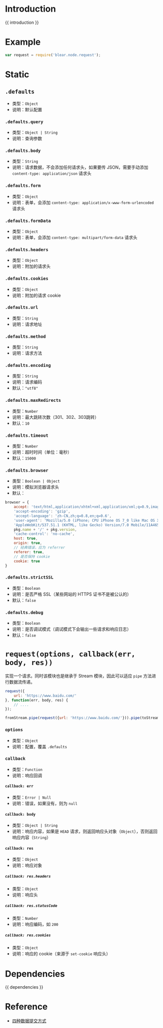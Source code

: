 # Introduction
{{ introduction }}





# Example
```js
var request = require('blear.node.request');
```



# Static
## `.defaults`
- 类型：`Object`
- 说明：默认配置

### `.defaults.query`
- 类型：`Object | String`
- 说明：查询参数

### `.defaults.body`
- 类型：`String`
- 说明：请求数据，不会添加任何请求头，如果要传 JSON，需要手动添加 `content-type: application/json` 请求头

### `.defaults.form`
- 类型：`Object`
- 说明：表单，会添加 `content-type: application/x-www-form-urlencoded` 请求头

### `.defaults.formData`
- 类型：`Object`
- 说明：表单，会添加 `content-type: multipart/form-data` 请求头

### `.defaults.headers`
- 类型：`Object`
- 说明：附加的请求头

### `.defaults.cookies`
- 类型：`Object`
- 说明：附加的请求 cookie

### `.defaults.url`
- 类型：`String`
- 说明：请求地址

### `.defaults.method`
- 类型：`String`
- 说明：请求方法

### `.defaults.encoding`
- 类型：`String`
- 说明：请求编码
- 默认：`"utf8"`

### `.defaults.maxRedirects`
- 类型：`Number`
- 说明：最大跳转次数（301、302、303跳转）
- 默认：`10`

### `.defaults.timeout`
- 类型：`Number`
- 说明：超时时间（单位：毫秒）
- 默认：`15000`

### `.defaults.browser`
- 类型：`Boolean | Object`
- 说明：模拟浏览器请求头
- 默认：
```js
browser = {
    accept: 'text/html,application/xhtml+xml,application/xml;q=0.9,image/webp,*/*;q=0.8',
    'accept-encoding': 'gzip',
    'accept-language': 'zh-CN,zh;q=0.8,en;q=0.6',
    'user-agent': 'Mozilla/5.0 (iPhone; CPU iPhone OS 7_0 like Mac OS X; en-us) ' +
    'AppleWebKit/537.51.1 (KHTML, like Gecko) Version/7.0 Mobile/11A465 Safari/9537.53 ' +
    pkg.name + '/' + pkg.version,
    'cache-control': 'no-cache',
    host: true,
    origin: true,
    // 经典错误，应为 referrer
    referer: true,
    // 是否保持 cookie
    cookie: true
}
```

### `.defaults.strictSSL`
- 类型：`Boolean`
- 说明：是否严格 SSL（某些网站的 HTTPS 证书不是被公认的）
- 默认：`false`

### `.defaults.debug`
- 类型：`Boolean`
- 说明：是否调试模式（调试模式下会输出一些请求和响应日志）
- 默认：`false`


# `request(options, callback(err, body, res))`
实现一个请求。同时该模块也是继承于 Stream 模块，因此可以适应 `pipe` 方法进行数据流传递。

```js
request({
    url: 'https://www.baidu.com/'
}, function(err, body, res) {
    // ....      
});

fromStream.pipe(request({url: 'https://www.baidu.com/'})).pipe(toStream);
```

### `options`
- 类型：`Object`
- 说明：配置，覆盖 `.defaults`

### `callback`
- 类型：`Function`
- 说明：响应回调

#### `callback: err`
- 类型：`Error | Null`
- 说明：错误，如果没有，则为 `null`

#### `callback: body`
- 类型：`Object | String`
- 说明：响应内容，如果是 `HEAD` 请求，则返回响应头对象（`Object`），否则返回响应内容（`String`）

#### `callback: res`
- 类型：`Object`
- 说明：响应对象

##### `callback: res.headers`
- 类型：`Object`
- 说明：响应头

##### `callback: res.statusCode`
- 类型：`Number`
- 说明：响应编码，如 `200`

##### `callback: res.cookies`
- 类型：`Object`
- 说明：响应的 cookie（来源于 `set-cookie` 响应头）






# Dependencies
{{ dependencies }}





# Reference
- [四种数据提交方式](https://imququ.com/post/four-ways-to-post-data-in-http.html)

